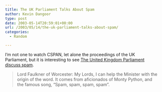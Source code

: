 ```yaml
---
title: The UK Parliament Talks About Spam
author: Kevin Dangoor
type: post
date: 2003-05-14T20:59:01+00:00
url: /2003/05/14/the-uk-parliament-talks-about-spam/
categories:
  - Random

---
```

I&#8217;m not one to watch CSPAN, let alone the proceedings of the UK Parliament, but it is interesting to see [The United Kingdom Parliament discuss spam][1].

> Lord Faulkner of Worcester: My Lords, I can help the Minister with the origin of the word. It comes from aficionados of Monty Python, and the famous song, &#8220;Spam, spam, spam, spam&#8221;.

 [1]: http://www.parliament.the-stationery-office.co.uk/pa/ld199900/ldhansrd/pdvn/lds03/text/30506-03.htm#30506-03_star0 "The United Kingdom Parliament"